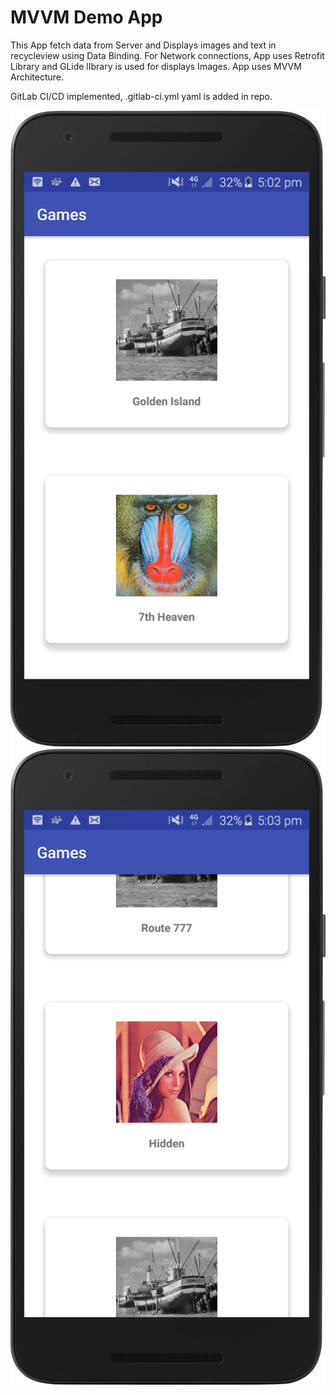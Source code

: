 # MVVM Demo App
This App fetch data from Server and Displays images and text in recycleview
using Data Binding.
For Network connections, App uses Retrofit Library and GLide lIbrary is used for
displays Images.
App uses MVVM Architecture.

GitLab CI/CD implemented, .gitlab-ci.yml yaml is added in repo.



![alt text](/Screenshots/sc1.png?raw=true "Screen 1")
![alt text](/Screenshots/sc2.png?raw=true "Screen 2")